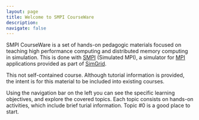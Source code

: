 ```yaml
---
layout: page
title: Welcome to SMPI CourseWare
description:
navigate: false
---
```


<div class="ui container raised segment padded">

<p class="ui">
SMPI CourseWare is a set of hands-on pedagogic materials focused on teaching high performance computing and distributed memory computing in simulation. This is
done with
  <a href="http://simgrid.gforge.inria.fr/simgrid/latest/doc/group__SMPI__API.html">SMPI</a> (Simulated MPI),
 a simulator for <a href="http://www.mpi-forum.org/docs/docs.html">MPI</a> applications provided as part of
 <a href="http://simgrid.gforge.inria.fr">SimGrid</a>.
 </p>

<p class="ui">
This not self-contained course. Although tutorial information is provided, the intent is for this material
to be included into existing courses.
</p>

<p class="ui">
 Using the navigation bar on the left you can see the specific learning objectives,
 and explore the covered topics. Each topic consists on hands-on activities, which
 include brief turial information. Topic #0 is a good place to start.
</p>

</div>

